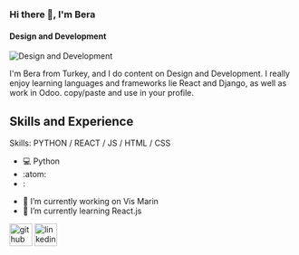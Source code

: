 ### Hi there 👋, I'm Bera
#### Design and Development
![Design and Development](https://i.imgur.com/dSP1SDH.png)

I'm Bera from Turkey, and I do content on Design and Development. I really enjoy learning languages and frameworks lie React and Django, as well as work in Odoo. copy/paste and use in your profile.

## Skills and Experience
Skills: PYTHON / REACT / JS / HTML / CSS
* 💻 Python
* :atom: 
* :
- 🔭 I’m currently working on Vis Marin 
- 🌱 I’m currently learning React.js 


[<img src='https://cdn.jsdelivr.net/npm/simple-icons@3.0.1/icons/github.svg' alt='github' height='40'>](https://github.com/bera96)  [<img src='https://cdn.jsdelivr.net/npm/simple-icons@3.0.1/icons/linkedin.svg' alt='linkedin' height='40'>](https://www.linkedin.com/in/https://www.linkedin.com/in/bera-y%C4%B1lmazyurt-001b5b218//)  

